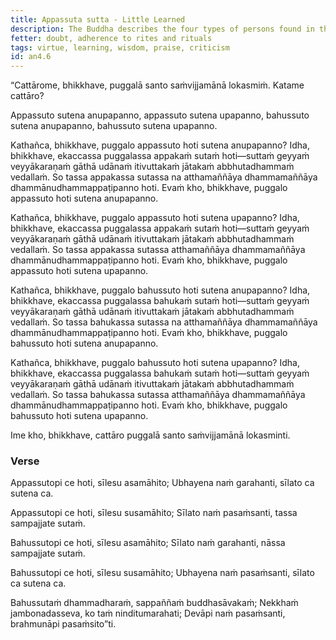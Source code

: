 ```yaml
---
title: Appassuta sutta - Little Learned
description: The Buddha describes the four types of persons found in the world - those with little learning who are not accomplished by that learning, those with little learning who are accomplished by that learning, those with much learning who are not accomplished by that learning, and those with much learning who are accomplished by that learning.
fetter: doubt, adherence to rites and rituals
tags: virtue, learning, wisdom, praise, criticism
id: an4.6
---
```


“Cattārome, bhikkhave, puggalā santo saṁvijjamānā lokasmiṁ. Katame cattāro?

Appassuto sutena anupapanno,
appassuto sutena upapanno,
bahussuto sutena anupapanno,
bahussuto sutena upapanno.

Kathañca, bhikkhave, puggalo appassuto hoti sutena anupapanno? Idha, bhikkhave, ekaccassa puggalassa appakaṁ sutaṁ hoti—suttaṁ geyyaṁ veyyākaraṇaṁ gāthā udānaṁ itivuttakaṁ jātakaṁ abbhutadhammaṁ vedallaṁ. So tassa appakassa sutassa na atthamaññāya dhammamaññāya dhammānudhammappaṭipanno hoti. Evaṁ kho, bhikkhave, puggalo appassuto hoti sutena anupapanno.

Kathañca, bhikkhave, puggalo appassuto hoti sutena upapanno? Idha, bhikkhave, ekaccassa puggalassa appakaṁ sutaṁ hoti—suttaṁ geyyaṁ veyyākaraṇaṁ gāthā udānaṁ itivuttakaṁ jātakaṁ abbhutadhammaṁ vedallaṁ. So tassa appakassa sutassa atthamaññāya dhammamaññāya dhammānudhammappaṭipanno hoti. Evaṁ kho, bhikkhave, puggalo appassuto hoti sutena upapanno.

Kathañca, bhikkhave, puggalo bahussuto hoti sutena anupapanno? Idha, bhikkhave, ekaccassa puggalassa bahukaṁ sutaṁ hoti—suttaṁ geyyaṁ veyyākaraṇaṁ gāthā udānaṁ itivuttakaṁ jātakaṁ abbhutadhammaṁ vedallaṁ. So tassa bahukassa sutassa na atthamaññāya dhammamaññāya dhammānudhammappaṭipanno hoti. Evaṁ kho, bhikkhave, puggalo bahussuto hoti sutena anupapanno.

Kathañca, bhikkhave, puggalo bahussuto hoti sutena upapanno? Idha, bhikkhave, ekaccassa puggalassa bahukaṁ sutaṁ hoti—suttaṁ geyyaṁ veyyākaraṇaṁ gāthā udānaṁ itivuttakaṁ jātakaṁ abbhutadhammaṁ vedallaṁ. So tassa bahukassa sutassa atthamaññāya dhammamaññāya dhammānudhammappaṭipanno hoti. Evaṁ kho, bhikkhave, puggalo bahussuto hoti sutena upapanno.

Ime kho, bhikkhave, cattāro puggalā santo saṁvijjamānā lokasminti.

### Verse

Appassutopi ce hoti,
sīlesu asamāhito;
Ubhayena naṁ garahanti,
sīlato ca sutena ca.

Appassutopi ce hoti,
sīlesu susamāhito;
Sīlato naṁ pasaṁsanti,
tassa sampajjate sutaṁ.

Bahussutopi ce hoti,
sīlesu asamāhito;
Sīlato naṁ garahanti,
nāssa sampajjate sutaṁ.

Bahussutopi ce hoti,
sīlesu susamāhito;
Ubhayena naṁ pasaṁsanti,
sīlato ca sutena ca.

Bahussutaṁ dhammadharaṁ,
sappaññaṁ buddhasāvakaṁ;
Nekkhaṁ jambonadasseva,
ko taṁ ninditumarahati;
Devāpi naṁ pasaṁsanti,
brahmunāpi pasaṁsito”ti.
